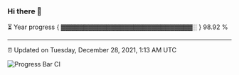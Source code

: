 ### Hi there 👋

⏳ Year progress { ▓▓▓▓▓▓▓▓▓▓▓▓▓▓▓▓▓▓▓▓▓▓▓▓▓▓▓▓▓░ } 98.92 %

---

⏰ Updated on Tuesday, December 28, 2021, 1:13 AM UTC

![Progress Bar CI](https://github.com/arthurbuhl/arthurbuhl/workflows/Progress%20Bar%20CI/badge.svg)
